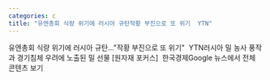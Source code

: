 ```yaml
---
categories: c
title: "유엔총회 식량 위기에 러시아 규탄작황 부진으로 또 위기  YTN"
---
```

유엔총회 식량 위기에 러시아 규탄..."작황 부진으로 또 위기"&nbsp;&nbsp;YTN러시아 밀 농사 풍작과 경기침체 우려에 노출된 밀 선물 [원자재 포커스]&nbsp;&nbsp;한국경제Google 뉴스에서 전체 콘텐츠 보기
